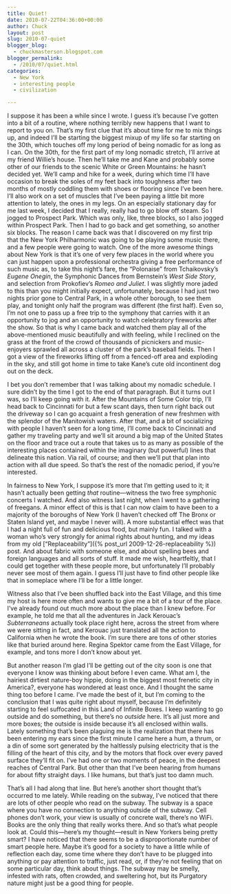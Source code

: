 ```yaml
---
title: Quiet!
date: 2010-07-22T04:36:00+00:00
author: Chuck
layout: post
slug: 2010-07-quiet
blogger_blog:
  - chuckmasterson.blogspot.com
blogger_permalink:
  - /2010/07/quiet.html
categories:
  - New York
  - interesting people
  - civilization

---
```

I suppose it has been a while since I wrote. I guess it’s because I’ve gotten
into a bit of a routine, where nothing terribly new happens that I want to
report to you on. That’s my first clue that it’s about time for me to mix
things up, and indeed I’ll be starting the biggest mixup of my life so far
starting on the 30th, which touches off my long period of being nomadic for as
long as I can. On the 30th, for the first part of my long nomadic stretch, I’ll
arrive at my friend Willie’s house. Then he’ll take me and Kane and probably
some other of our friends to the scenic White or Green Mountains: he hasn’t
decided yet.  We’ll camp and hike for a week, during which time I’ll have
occasion to break the soles of my feet back into toughness after two months of
mostly coddling them with shoes or flooring since I’ve been here.  I’ll also
work on a set of muscles that I’ve been paying a little bit more attention to
lately, the ones in my legs. On an especially stationary day for me last week,
I decided that I really, really had to go blow off steam.  So I jogged to
Prospect Park. Which was only, like, three blocks, so I also jogged within
Prospect Park. Then I had to go back and get something, so another six blocks.
The reason I came back was that I discovered on my first trip that the New York
Philharmonic was going to be playing some music there, and a few people were
going to watch. One of the more awesome things about New York is that it’s one
of very few places in the world where you can just happen upon a professional
orchestra giving a free performance of such music as, to take this night’s
fare, the “Polonaise” from Tchaikovsky’s _Eugene Onegin_, the Symphonic Dances
from Bernstein’s _West Side Story_, and selection from Prokofiev’s _Romeo and
Juliet_. I was slightly more jaded to this than you might initially expect,
unfortunately, because I had just two nights prior gone to Central Park, in a
whole other borough, to see them play, and tonight only half the program was
different (the first half). Even so, I’m not one to pass up a free trip to the
symphony that carries with it an opportunity to jog and an opportunity to watch
celebratory fireworks after the show. So that is why I came back and watched
them play all of the above-mentioned music beautifully and with feeling, while
I reclined on the grass at the front of the crowd of thousands of picnickers
and music-enjoyers sprawled all across a cluster of the park’s baseball fields.
Then I got a view of the fireworks lifting off from a fenced-off area and
exploding in the sky, and still got home in time to take Kane’s cute old
incontinent dog out on the deck. 

I bet you don’t remember that I was talking about my nomadic schedule. I sure
didn’t by the time I got to the end of that paragraph. But it turns out I was,
so I’ll keep going with it. After the Mountains of Some Color trip, I’ll head
back to Cincinnati for but a few scant days, then turn right back out the
driveway so I can go acquaint a fresh generation of new freshmen with the
splendor of the Manitowish waters. After that, and a bit of socializing with
people I haven’t seen for a long time, I’ll come back to Cincinnati and gather
my traveling party and we’ll sit around a big map of the United States on the
floor and trace out a route that takes us to as many as possible of the
interesting places contained within the imaginary (but powerful) lines that
delineate this nation. Via rail, of course; and then we’ll put that plan into
action with all due speed. So that’s the rest of the nomadic period, if you’re
interested.

In fairness to New York, I suppose it’s more that I’m getting used to it; it
hasn’t actually been getting *that* routine—witness the two free symphonic
concerts I watched. And also witness last night, when I went to a gathering of
freegans. A minor effect of this is that I can now claim to have been to a
majority of the boroughs of New York (I haven’t checked off The Bronx or Staten
Island yet, and maybe I never will). A more substantial effect was that I had a
night full of fun and delicious food, but mainly fun. I talked with a woman
who’s very strongly for animal rights about hunting, and my ideas from my old
[“Replaceability”]({% post_url 2009-12-26-replaceability %}) post. And about
fabric with someone else, and about spelling bees and foreign languages and all
sorts of stuff. It made me wish, heartfeltly, that I could get together with
these people more, but unfortunately I’ll probably never see most of them
again. I guess I’ll just have to find other people like that in someplace where
I’ll be for a little longer.

Witness also that I’ve been shuffled back into the East Village, and this time
my host is here more often and wants to give me a bit of a tour of the place.
I’ve already found out much more about the place than I knew before. For
example, he told me that all the adventures in Jack Kerouac’s *Subterraneans*
actually took place right here, across the street from where we were sitting in
fact, and Kerouac just translated all the action to California when he wrote
the book. I’m sure there are tons of other stories like that buried around
here. Regina Spektor came from the East Village, for example, and tons more I
don’t know about yet.

But another reason I’m glad I’ll be getting out of the city soon is one that
everyone I know was thinking about before I even came. What am I, the hairiest
dirtiest nature-boy hippie, doing in the biggest most frenetic city in
America?, everyone has wondered at least once. And I thought the same thing too
before I came. I’ve made the best of it, but I’m coming to the conclusion that
I was quite right about myself, because I’m definitely starting to feel
suffocated in this Land of Infinite Boxes. I keep wanting to go outside and do
something, but there’s no *outside* here. It’s all just more and more boxes;
the outside is inside because it’s all enclosed within walls. Lately something
that’s been plaguing me is the realization that there has been entering my ears
since the first minute I came here a hum, a thrum, or a din of some sort
generated by the haltlessly pulsing electricity that is the filling of the
heart of this city, and by the motors that flock over every paved surface
they’ll fit on. I’ve had one or two moments of peace, in the deepest reaches of
Central Park. But other than that I’ve been hearing from humans for about fifty
straight days. I like humans, but that’s just too damn much.

That’s all I had along that line. But here’s another short thought that’s
occurred to me lately. While reading on the subway, I’ve noticed that there are
lots of other people who read on the subway. The subway is a space where you
have no connection to anything outside of the subway. Cell phones don’t work,
your view is usually of concrete wall, there’s no WiFi. Books are the only
thing that really works there. And so that’s what people look at. Could
this—here’s my thought—result in New Yorkers being pretty smart? I have noticed
that there seems to be a disproportionate number of smart people here. Maybe
it’s good for a society to have a little while of reflection each day, some
time where they don’t have to be plugged into anything or pay attention to
traffic, just read, or, if they’re not feeling that on some particular day,
think about things. The subway may be smelly, infested with rats, often
crowded, and sweltering hot, but its Purgatory nature might just be a good
thing for people.


